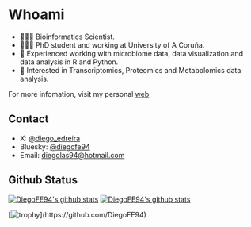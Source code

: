 # Whoami

- 👨🏻‍💻 Bioinformatics Scientist.
- 👨🏻‍🎓 PhD student and working at University of A Coruña.
- 🦠 Experienced working with microbiome data, data visualization and data analysis in R and Python.
- 👀 Interested in Transcriptomics, Proteomics and Metabolomics data analysis.

For more infomation, visit my personal [web](https://diegofe94.github.io)

## Contact

- X: [@diego_edreira](https://x.com/diego_edreira)
- Bluesky: [@diegofe94](https://bsky.app/profile/diegofe94.bsky.social)
- Email: diegolas94@hotmail.com

## Github Status
[![DiegoFE94's github stats](https://github-readme-stats-git-masterorgs-github-readme-stats-team.vercel.app/api?username=DiegoFE94&include_orgs=true&show_icons=true&hide_border=true&theme=transparent&locale=en&hide=contribs
)](https://github.com/DiegoFE94)
[![DiegoFE94's github stats](https://github-readme-stats.vercel.app/api/top-langs/?username=DiegoFE94&exclude_repo=DiegoFE94.github.io&show_icons=true&hide_border=true&title_color=004386&icon_color=004386&layout=compact&count_private=true&langs_count=8&theme=transparent)](https://github.com/DiegoFE94)

[![trophy](https://github-profile-trophy.vercel.app/?username=DiegoFE94&include_orgs=true&theme=algolia&no-bg=true&no-frame=true&rank=-?)](https://github.com/DiegoFE94)
